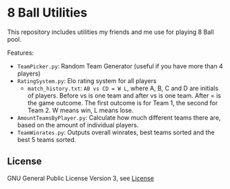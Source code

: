 8 Ball Utilities
================

This repository includes utilities my friends and me use for playing 8 Ball pool.

Features:
* `TeamPicker.py`: Random Team Generator (useful if you have more than 4 players)
* `RatingSystem.py`: Elo rating system for all players
    * `match_history.txt`: `AB vs CD = W L`, where A, B, C and D are initials of players. Before vs is one team and after vs is one team. After = is the game outcome. The first outcome is for Team 1, the second for Team 2. W means win, L means lose.
* `AmountTeamsByPlayer.py`: Calculate how much different teams there are, based on the amount of individual players.
* `TeamWinrates.py`: Outputs overall winrates, best teams sorted and the best 5 teams sorted.

## License

GNU General Public License Version 3, see [License](./License.md)
